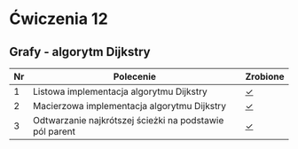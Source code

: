 # Ćwiczenia 12

## Grafy - algorytm Dijkstry

| Nr| Polecenie |Zrobione |
|--|--|--|
|1 | Listowa implementacja algorytmu Dijkstry|[✓](../lab12/01.cpp "zad 1")|
|2 | Macierzowa implementacja algorytmu Dijkstry|[✓](../lab12/02.cpp "zad 2")|
|3 | Odtwarzanie najkrótszej ścieżki na podstawie pól parent|[✓](../lab12/03.cpp "zad 3")|